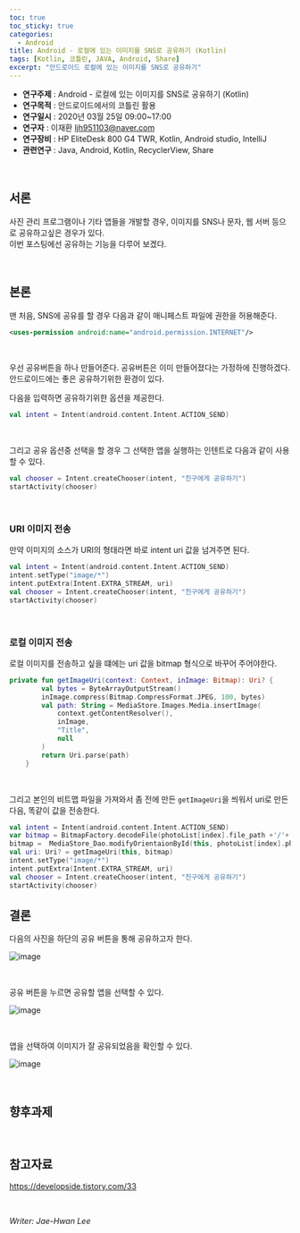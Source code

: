 ```yaml
---
toc: true
toc_sticky: true
categories:
  - Android
title: Android - 로컬에 있는 이미지를 SNS로 공유하기 (Kotlin)
tags: [Kotlin, 코틀린, JAVA, Android, Share]
excerpt: "안드로이드 로컬에 있는 이미지를 SNS로 공유하기"
---
```


* **연구주제** : Android - 로컬에 있는 이미지를 SNS로 공유하기 (Kotlin)
* **연구목적** : 안드로이드에서의 코틀린 활용
* **연구일시** : 2020년 03월 25일 09:00~17:00
* **연구자** : 이재환 <ljh951103@naver.com>
* **연구장비** : HP EliteDesk 800 G4 TWR, Kotlin, Android studio, IntelliJ
* **관련연구** : Java, Android, Kotlin, RecyclerView, Share

<br>

## 서론

사진 관리 프로그램이나 기타 앱들을 개발할 경우, 이미지를 SNS나 문자, 웹 서버 등으로 공유하고싶은 경우가 있다.  
이번 포스팅에선 공유하는 기능을 다루어 보겠다.

<br>

## 본론

맨 처음, SNS에 공유를 할 경우 다음과 같이 매니페스트 파일에 권한을 허용해준다.

````xml
<uses-permission android:name="android.permission.INTERNET"/>
````

<br>

우선 공유버튼을 하나 만들어준다. 공유버튼은 이미 만들어졌다는 가정하에 진행하겠다.  
안드로이드에는 좋은 공유하기위한 환경이 있다.  

다음을 입력하면 공유하기위한 옵션을 제공한다.

````kotlin
val intent = Intent(android.content.Intent.ACTION_SEND)
````

<br>

그리고 공유 옵션중 선택을 할 경우 그 선택한 앱을 실행하는 인텐트로 다음과 같이 사용할 수 있다.
````kotlin
val chooser = Intent.createChooser(intent, "친구에게 공유하기")
startActivity(chooser)
````

<br>

### **URI 이미지 전송**

만약 이미지의 소스가 URI의 형태라면 바로 intent uri 값을 넘겨주면 된다.

````kotlin
val intent = Intent(android.content.Intent.ACTION_SEND)
intent.setType("image/*")
intent.putExtra(Intent.EXTRA_STREAM, uri)
val chooser = Intent.createChooser(intent, "친구에게 공유하기")
startActivity(chooser)
````

<br>

### **로컬 이미지 전송**

로컬 이미지를 전송하고 싶을 떄에는 uri 값을 bitmap 형식으로 바꾸어 주어야한다.

````kotlin
private fun getImageUri(context: Context, inImage: Bitmap): Uri? {
        val bytes = ByteArrayOutputStream()
        inImage.compress(Bitmap.CompressFormat.JPEG, 100, bytes)
        val path: String = MediaStore.Images.Media.insertImage(
            context.getContentResolver(),
            inImage,
            "Title",
            null
        )
        return Uri.parse(path)
    }
````

<br>

그리고 본인의 비트맵 파일을 가져와서 좀 전에 만든 `getImageUri`을 씌워서 uri로 만든다음, 똑같이 값을 전송한다.

````kotlin
val intent = Intent(android.content.Intent.ACTION_SEND)
var bitmap = BitmapFactory.decodeFile(photoList[index].file_path +'/'+ photoList[index].name)
bitmap =  MediaStore_Dao.modifyOrientaionById(this, photoList[index].photo_id, bitmap)
val uri: Uri? = getImageUri(this, bitmap)
intent.setType("image/*")
intent.putExtra(Intent.EXTRA_STREAM, uri)
val chooser = Intent.createChooser(intent, "친구에게 공유하기")
startActivity(chooser)
````

## 결론

다음의 사진을 하단의 공유 버튼을 통해 공유하고자 한다.

![image](https://user-images.githubusercontent.com/57826388/76158226-03155480-6157-11ea-8ea9-fee73e4c9ead.png)

<br>

공유 버튼을 누르면 공유할 앱을 선택할 수 있다.

![image](https://user-images.githubusercontent.com/57826388/76158232-090b3580-6157-11ea-8bfc-7a6fa6985816.png)

<br>

앱을 선택하여 이미지가 잘 공유되었음을 확인할 수 있다.

![image](https://user-images.githubusercontent.com/57826388/76158235-10cada00-6157-11ea-80c2-b61ef96e3a05.png)

<br>

## 향후과제

<br>

## 참고자료

<https://developside.tistory.com/33>

<br>

*Writer: Jae-Hwan Lee*